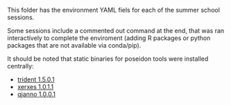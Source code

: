 This folder has the environment YAML fiels for each of the summer school sessions.

Some sessions include a commented out command at the end, that was ran interactively to complete the enviroment (adding R packages or python packages that are not available via conda/pip).

It should be noted that static binaries for poseidon tools were installed centrally:
 - [trident 1.5.0.1](https://github.com/poseidon-framework/poseidon-hs/releases/tag/v1.5.0.1)
 - [xerxes 1.0.1.1](https://github.com/poseidon-framework/poseidon-analysis-hs/releases/tag/v1.0.1.1)
 - [qjanno 1.0.0.1](https://github.com/poseidon-framework/qjanno/releases/tag/v1.0.0.1)
